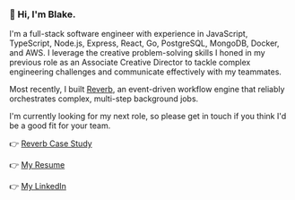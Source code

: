 ### 👋 Hi, I'm Blake.

I'm a full-stack software engineer with experience in JavaScript, TypeScript, Node.js, Express, React, Go, PostgreSQL, MongoDB, Docker, and AWS.  I leverage the creative problem-solving skills I honed in my previous role as an Associate Creative Director to tackle complex engineering challenges and communicate effectively with my teammates.

Most recently, I built [Reverb](https://reverb-app.github.io/), an event-driven workflow engine that reliably orchestrates complex, multi-step background jobs.

I'm currently looking for my next role, so please get in touch if you think I'd be a good fit for your team. 

👉 [Reverb Case Study](https://reverb-app.github.io/#case-study)

👉 [My Resume](https://blakefromkin.github.io/assets/cv.pdf)

👉 [My LinkedIn](https://www.linkedin.com/in/blakefromkin/)

<!--
**blakefromkin/blakefromkin** is a ✨ _special_ ✨ repository because its `README.md` (this file) appears on your GitHub profile.

Here are some ideas to get you started:

- 🔭 I’m currently working on ...
- 🌱 I’m currently learning ...
- 👯 I’m looking to collaborate on ...
- 🤔 I’m looking for help with ...
- 💬 Ask me about ...
- 📫 How to reach me: ...
- 😄 Pronouns: ...
- ⚡ Fun fact: ...
-->
